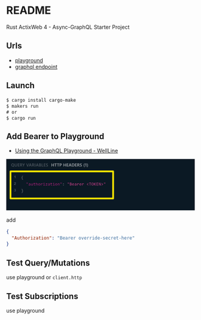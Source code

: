 # README

Rust ActixWeb 4 - Async-GraphQL Starter Project

## Urls

- [playground](https://localhost:8643/playground)
- [graphql endpoint](https://localhost:8643/graphql)

## Launch

```shell
$ cargo install cargo-make
$ makers run
# or
$ cargo run
```
## Add Bearer to Playground

- [Using the GraphQL Playground - WellLine](https://docs.wellline.com/wellline-recipes/timeline-service-graphql-api/using-the-graphql-playground-1)

![image](assets/2022-08-15-23-56-25.png)

add 

```json
{
  "Authorization": "Bearer override-secret-here"
}
```

## Test Query/Mutations

use playground or `client.http`

## Test Subscriptions

use playground
